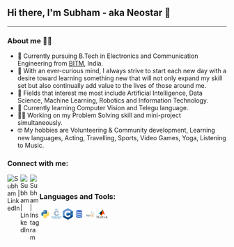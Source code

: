 ## Hi there, I'm Subham - aka Neostar 🌟

---
### About me 💁‍♂️

- 🏫 Currently pursuing B.Tech in Electronics and Communication Engineering from [BITM], India.
- 🧠 With an ever-curious mind, I always strive to start each new day with a desire toward learning something new that will not only expand my skill set but also continually add value to the lives of those around me.
- 🚀 Fields that interest me most include Artificial Intelligence, Data Science, Machine Learning, Robotics and Information Technology.
- 📖 Currently learning Computer Vision and Telegu language.
- 👨‍💻 Working on my Problem Solving skill and mini-project simultaneously.
- 🤓 My hobbies are Volunteering & Community development, Learning new languages, Acting, Travelling, Sports, Video Games, Yoga, Listening to Music.

### Connect with me:

[<img align="left" alt="Subham | LinkedIn" width="30px" src="https://img.icons8.com/color/48/000000/linkedin.svg" />][linkedin]
[<img align="left" alt="Subham | LinkedIn" width="22px" src="https://cdn.jsdelivr.net/npm/simple-icons@v3/icons/facebook.svg" />][facebook]
[<img align="left" alt="Subham | Instagram" width="22px" src="https://cdn.jsdelivr.net/npm/simple-icons@v3/icons/instagram.svg" />][instagram]

<br />

### Languages and Tools:

[<img align="left" alt="Python" width="26px" src="https://raw.githubusercontent.com/github/explore/80688e429a7d4ef2fca1e82350fe8e3517d3494d/topics/python/python.png" />][Python]
[<img align="left" alt="C" width="26px" src="https://raw.githubusercontent.com/github/explore/80688e429a7d4ef2fca1e82350fe8e3517d3494d/topics/c/c.png" />][C]
[<img align="left" alt="C++" width="26px" src="https://raw.githubusercontent.com/github/explore/80688e429a7d4ef2fca1e82350fe8e3517d3494d/topics/cpp/cpp.png" />][C++]
[<img align="left" alt="SQL" width="26px" src="https://raw.githubusercontent.com/github/explore/80688e429a7d4ef2fca1e82350fe8e3517d3494d/topics/sql/sql.png" />][SQL]
[<img align="left" alt="MySQL" width="26px" src="https://raw.githubusercontent.com/github/explore/80688e429a7d4ef2fca1e82350fe8e3517d3494d/topics/mysql/mysql.png" />][MySQL]
[<img align="left" alt="MATLAB" width="26px" src="https://raw.githubusercontent.com/github/explore/80688e429a7d4ef2fca1e82350fe8e3517d3494d/topics/matlab/matlab.png" />][MATLAB]



[BITM]: https://www.bitmesra.ac.in/
[linkedin]: https://www.linkedin.com/in/subham-surana/
[instagram]: https://www.instagram.com/boss__is__always__right/
[facebook]: https://www.facebook.com/subham.jain.142035/
[Python]: https://raw.githubusercontent.com/github/explore/80688e429a7d4ef2fca1e82350fe8e3517d3494d/topics/python/python.png
[C]: https://raw.githubusercontent.com/github/explore/80688e429a7d4ef2fca1e82350fe8e3517d3494d/topics/c/c.png
[C++]: https://raw.githubusercontent.com/github/explore/80688e429a7d4ef2fca1e82350fe8e3517d3494d/topics/cpp/cpp.png
[SQL]: https://raw.githubusercontent.com/github/explore/80688e429a7d4ef2fca1e82350fe8e3517d3494d/topics/sql/sql.png
[MySQL]: https://raw.githubusercontent.com/github/explore/80688e429a7d4ef2fca1e82350fe8e3517d3494d/topics/mysql/mysql.png
[MATLAB]: https://raw.githubusercontent.com/github/explore/80688e429a7d4ef2fca1e82350fe8e3517d3494d/topics/matlab/matlab.png
